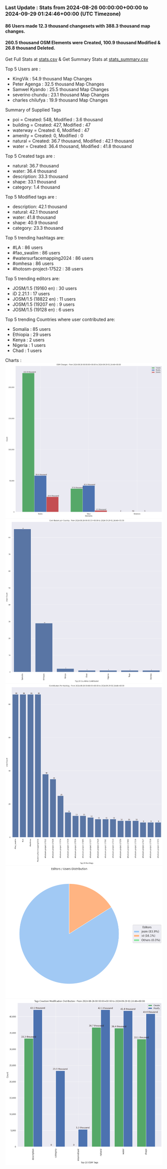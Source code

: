 ### Last Update : Stats from 2024-08-26 00:00:00+00:00 to 2024-09-29 01:24:46+00:00 (UTC Timezone)

#### 86 Users made 12.3 thousand changesets with 388.3 thousand map changes.
#### 260.5 thousand OSM Elements were Created, 100.9 thousand Modified & 26.8 thousand Deleted.
Get Full Stats at [stats.csv](/stats/watersurfacemapping/Daily/stats.csv)
 & Get Summary Stats at [stats_summary.csv](/stats/watersurfacemapping/Daily/stats_summary.csv)

Top 5 Users are : 
- KingVik : 54.9 thousand Map Changes
- Peter Agenga : 32.5 thousand Map Changes
- Samwel Kyando : 25.5 thousand Map Changes
- severino chundu : 23.1 thousand Map Changes
- charles chilufya : 19.9 thousand Map Changes

Summary of Supplied Tags
- poi = Created: 548, Modified : 3.6 thousand
- building = Created: 427, Modified : 47
- waterway = Created: 6, Modified : 47
- amenity = Created: 0, Modified : 0
- natural = Created: 36.7 thousand, Modified : 42.1 thousand
- water = Created: 36.4 thousand, Modified : 41.8 thousand


Top 5 Created tags are :
- natural: 36.7 thousand
- water: 36.4 thousand
- description: 33.3 thousand
- shape: 33.1 thousand
- category: 1.4 thousand


Top 5 Modified tags are :
- description: 42.1 thousand
- natural: 42.1 thousand
- water: 41.8 thousand
- shape: 40.9 thousand
- category: 23.3 thousand


Top 5 trending hashtags are:
- #LA : 86 users
- #fao_swalim : 86 users
- #watersurfacemapping2024 : 86 users
- #omhesa : 86 users
- #hotosm-project-17522 : 38 users


Top 5 trending editors are:
- JOSM/1.5 (19160 en) : 30 users
- iD 2.21.1 : 17 users
- JOSM/1.5 (18822 en) : 11 users
- JOSM/1.5 (19207 en) : 9 users
- JOSM/1.5 (19128 en) : 6 users


Top 5 trending Countries where user contributed are:
- Somalia : 85 users
- Ethiopia : 29 users
- Kenya : 2 users
- Nigeria : 1 users
- Chad : 1 users


 Charts : 
![Alt text](./stats_osm_changes.png) 
![Alt text](./stats_users_per_country.png) 
![Alt text](./stats_users_per_hashtag.png) 
![Alt text](./stats_editors_pie_chart.png) 
![Alt text](./stats_tags.png) 

